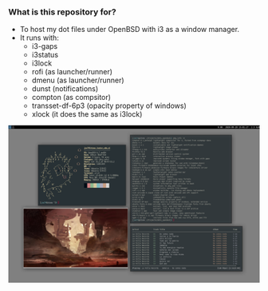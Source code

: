 
### What is this repository for? ###

* To host my dot files under OpenBSD with i3 as a window manager.
* It runs with:
	* i3-gaps
	* i3status
	* i3lock
	* rofi (as launcher/runner)
	* dmenu (as launcher/runner)
	* dunst (notifications)
	* compton (as compsitor)
	* transset-df-6p3 (opacity property of windows)
	* xlock (it does the same as i3lock)
	
![screenie](https://raw.githubusercontent.com/teoten/dots_openbsd/master/2020-09-28-150127_1440x900_scrot.png)
